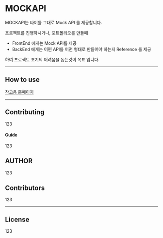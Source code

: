 # MOCKAPI

MOCKAPI는 타이틀 그대로 Mock API 를 제공합니다.

프로젝트를 진행하시거나, 포트폴리오를 만들때 
- FrontEnd 에게는 Mock API를 제공
- BackEnd 에게는 어떤 API를 어떤 형태로 만들어야 하는지 Reference 를 제공

하여 프로젝트 초기의 어려움을 돕는것이 목표 입니다.

---

## How to use

[참고용 홈페이지](https://github.com/HeroNoah/mockapi/)

---

## Contributing
123

#### Guide
123

## AUTHOR
123

## Contributors
123

---

## License
123
